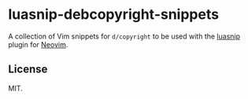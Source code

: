# luasnip-debcopyright-snippets

A collection of Vim snippets for `d/copyright` to be used with the
[luasnip](https://github.com/L3MON4D3/LuaSnip) plugin for
[Neovim](https://neovim.io/).

## License

MIT.
